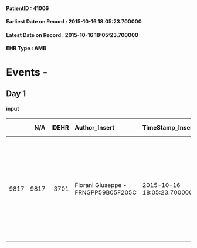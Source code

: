 
#### PatientID : 41006
#### Earliest Date on Record : 2015-10-16 18:05:23.700000
#### Latest Date on Record : 2015-10-16 18:05:23.700000
#### EHR Type : AMB

# Events - 

## Day 1

#### input
|      |    N/A |   IDEHR | Author_Insert                       | TimeStamp_Insert           | EHRType   |   PatientID |   IDDigitalSignDocument | persone_vicine   |   Unnamed: 0_x.1 |   IDANAMNESI_SOCIALE | Patient   | FamigliaAltro   | Paziente_T   | FamigliaAltro_T   |   Non_Rilevabile_x.1 | Note_Non_Rilevabile_x.1   | opt_Problemi   | ds_note_timori                                                                                                           | chk_contr_sintomi   | opt_paziente_a   | opt_famiglia_a   | opt_adeguatezza   | opt_paziente_solo   | ds_note_con                                                                                                                                          | opt_presente_assente   | Presenza_minori   | Caregiver_principale   | opt_capacita     | opt_necessario   | opt_presente   | opt_risorse_ec   | opt_paziente_psi   | opt_Ins_vol   | opt_paziente_ad   | opt_caregiver_ad   | opt_esenzione   | opt_inv_civile   |   invalidita_perc |   ds_codice_es | Needs     | Domestic partnership   | Fragility   | opt_disponibilita_f   | opt_indennita_acc   | opt_legge   | opt_famiglia_psi   | opt_disponibilit_paz   |
|-----:|-------:|--------:|:------------------------------------|:---------------------------|:----------|------------:|------------------------:|:-----------------|-----------------:|---------------------:|:----------|:----------------|:-------------|:------------------|---------------------:|:--------------------------|:---------------|:-------------------------------------------------------------------------------------------------------------------------|:--------------------|:-----------------|:-----------------|:------------------|:--------------------|:-----------------------------------------------------------------------------------------------------------------------------------------------------|:-----------------------|:------------------|:-----------------------|:-----------------|:-----------------|:---------------|:-----------------|:-------------------|:--------------|:------------------|:-------------------|:----------------|:-----------------|------------------:|---------------:|:----------|:-----------------------|:------------|:----------------------|:--------------------|:------------|:-------------------|:-----------------------|
| 9817 |   9817 |    3701 | Fiorani Giuseppe - FRNGPP59B05F205C | 2015-10-16 18:05:23.700000 | AMB       |       41006 |                  161977 | N/A              |             1657 |                 1156 | Si#1      | Si#1            | No#0         | Parziale#2        |                    0 | NR                        | No#0           | La figlia √® molto preoccupata sui sintomi algici che secondo l'ORL del S.Raffaele che conosce la pz potrebbero esordire | controllo sintomi#0 | Indefinite#2     | Congruenti#1     | Si#1              | No#0                | Vive con la figlia primogenita Luciana di aa 62 la quale √® in pensione ed √® una suora laica .L'altro figlio Marco di aa 57 √® cgt e vive a Muggi√≤ | Presente#1             | No#0              | La figlia Luciana      | Incrementabile#1 | No#0             | No#0           | Adeguate#1       | No#0               | No#0          | Parziale#1        | Parziale#1         | Si#1            | Si#1             |               100 |             48 | Clinici#0 | Figli#2                | nessuna#0   | No#0                  | Si#1                | No#0        | No#0               | No#0                   |


